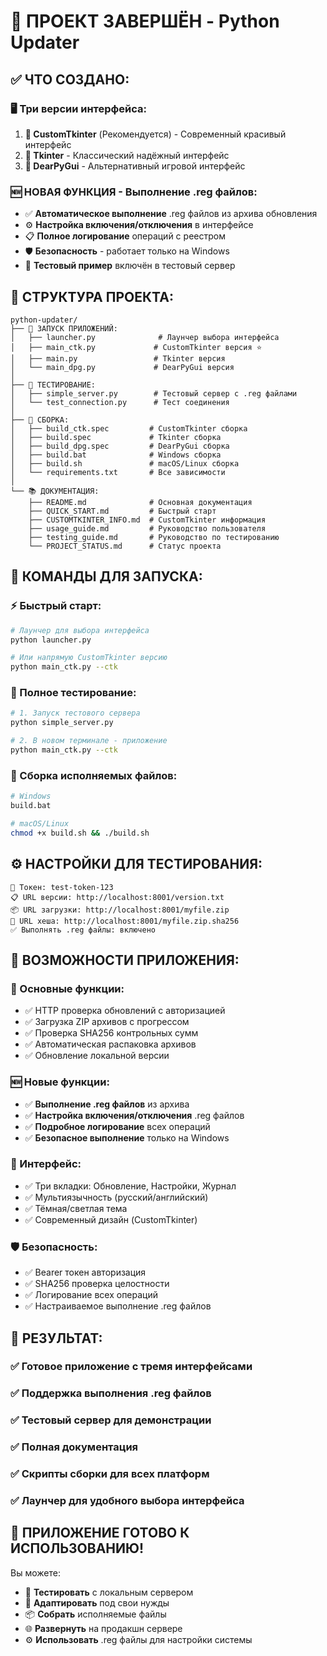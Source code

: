 # 🎉 ПРОЕКТ ЗАВЕРШЁН - Python Updater

## ✅ ЧТО СОЗДАНО:

### 🖥️ Три версии интерфейса:
1. **🔷 CustomTkinter** (Рекомендуется) - Современный красивый интерфейс
2. **🔶 Tkinter** - Классический надёжный интерфейс  
3. **🔵 DearPyGui** - Альтернативный игровой интерфейс

### 🆕 НОВАЯ ФУНКЦИЯ - Выполнение .reg файлов:
- ✅ **Автоматическое выполнение** .reg файлов из архива обновления
- ⚙️ **Настройка включения/отключения** в интерфейсе
- 📋 **Полное логирование** операций с реестром
- 🛡️ **Безопасность** - работает только на Windows
- 🧪 **Тестовый пример** включён в тестовый сервер

## 📁 СТРУКТУРА ПРОЕКТА:

```
python-updater/
├── 🚀 ЗАПУСК ПРИЛОЖЕНИЙ:
│   ├── launcher.py              # Лаунчер выбора интерфейса
│   ├── main_ctk.py             # CustomTkinter версия ⭐
│   ├── main.py                 # Tkinter версия
│   └── main_dpg.py             # DearPyGui версия
│
├── 🧪 ТЕСТИРОВАНИЕ:
│   ├── simple_server.py        # Тестовый сервер с .reg файлами
│   └── test_connection.py      # Тест соединения
│
├── 🔧 СБОРКА:
│   ├── build_ctk.spec         # CustomTkinter сборка
│   ├── build.spec             # Tkinter сборка
│   ├── build_dpg.spec         # DearPyGui сборка
│   ├── build.bat              # Windows сборка
│   ├── build.sh               # macOS/Linux сборка
│   └── requirements.txt       # Все зависимости
│
└── 📚 ДОКУМЕНТАЦИЯ:
    ├── README.md              # Основная документация
    ├── QUICK_START.md         # Быстрый старт
    ├── CUSTOMTKINTER_INFO.md  # CustomTkinter информация
    ├── usage_guide.md         # Руководство пользователя
    ├── testing_guide.md       # Руководство по тестированию
    └── PROJECT_STATUS.md      # Статус проекта
```

## 🚀 КОМАНДЫ ДЛЯ ЗАПУСКА:

### ⚡ Быстрый старт:
```bash
# Лаунчер для выбора интерфейса
python launcher.py

# Или напрямую CustomTkinter версию
python main_ctk.py --ctk
```

### 🧪 Полное тестирование:
```bash
# 1. Запуск тестового сервера
python simple_server.py

# 2. В новом терминале - приложение
python main_ctk.py --ctk
```

### 🔧 Сборка исполняемых файлов:
```bash
# Windows
build.bat

# macOS/Linux  
chmod +x build.sh && ./build.sh
```

## ⚙️ НАСТРОЙКИ ДЛЯ ТЕСТИРОВАНИЯ:

```
📝 Токен: test-token-123
📋 URL версии: http://localhost:8001/version.txt
📦 URL загрузки: http://localhost:8001/myfile.zip
🔐 URL хеша: http://localhost:8001/myfile.zip.sha256
✅ Выполнять .reg файлы: включено
```

## 🎯 ВОЗМОЖНОСТИ ПРИЛОЖЕНИЯ:

### 🔄 Основные функции:
- ✅ HTTP проверка обновлений с авторизацией
- ✅ Загрузка ZIP архивов с прогрессом
- ✅ Проверка SHA256 контрольных сумм
- ✅ Автоматическая распаковка архивов
- ✅ Обновление локальной версии

### 🆕 Новые функции:
- ✅ **Выполнение .reg файлов** из архива
- ✅ **Настройка включения/отключения** .reg файлов
- ✅ **Подробное логирование** всех операций
- ✅ **Безопасное выполнение** только на Windows

### 🎨 Интерфейс:
- ✅ Три вкладки: Обновление, Настройки, Журнал
- ✅ Мультиязычность (русский/английский)
- ✅ Тёмная/светлая тема
- ✅ Современный дизайн (CustomTkinter)

### 🛡️ Безопасность:
- ✅ Bearer токен авторизация
- ✅ SHA256 проверка целостности
- ✅ Логирование всех операций
- ✅ Настраиваемое выполнение .reg файлов

## 🎉 РЕЗУЛЬТАТ:

### ✅ Готовое приложение с тремя интерфейсами
### ✅ Поддержка выполнения .reg файлов
### ✅ Тестовый сервер для демонстрации
### ✅ Полная документация
### ✅ Скрипты сборки для всех платформ
### ✅ Лаунчер для удобного выбора интерфейса

## 🚀 ПРИЛОЖЕНИЕ ГОТОВО К ИСПОЛЬЗОВАНИЮ!

Вы можете:
- 🧪 **Тестировать** с локальным сервером
- 🔧 **Адаптировать** под свои нужды  
- 📦 **Собрать** исполняемые файлы
- 🌐 **Развернуть** на продакшн сервере
- ⚙️ **Использовать** .reg файлы для настройки системы
